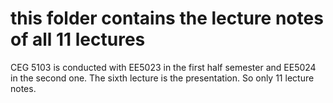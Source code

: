 # this folder contains the lecture notes of all 11 lectures 

CEG 5103 is conducted with EE5023 in the first half semester and EE5024 in the second one. The sixth lecture is the presentation. 
So only 11 lecture notes. 
